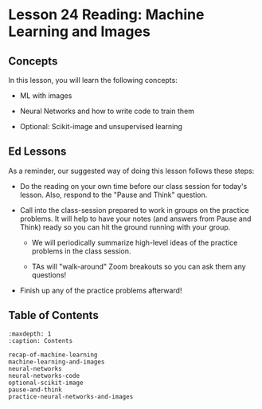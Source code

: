 # <i class="fas fa-book fa-fw"></i> Lesson 24 Reading: Machine Learning and Images

## Concepts

In this lesson, you will learn the following concepts:

- ML with images

- Neural Networks and how to write code to train them

- Optional: Scikit-image and unsupervised learning

## Ed Lessons

As a reminder, our suggested way of doing this lesson follows these steps:

- Do the reading on your own time before our class session for today's lesson. Also, respond to the "Pause and Think" question.

- Call into the class-session prepared to work in groups on the practice problems. It will help to have your notes (and answers from Pause and Think) ready so you can hit the ground running with your group.

  - We will periodically summarize high-level ideas of the practice problems in the class session.

  - TAs will "walk-around" Zoom breakouts so you can ask them any questions!

- Finish up any of the practice problems afterward!

## Table of Contents

```{toctree}
:maxdepth: 1
:caption: Contents

recap-of-machine-learning
machine-learning-and-images
neural-networks
neural-networks-code
optional-scikit-image
pause-and-think
practice-neural-networks-and-images
```
